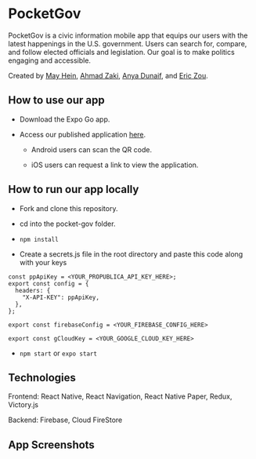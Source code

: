 # PocketGov

PocketGov is a civic information mobile app that equips our users with the latest happenings in the U.S. government. Users can search for, compare, and follow elected officials and legislation. Our goal is to make politics engaging and accessible. 


Created by [May Hein](https://github.com/mayhein), [Ahmad Zaki](https://github.com/AhmadZaki33), [Anya Dunaif](https://github.com/aannyyaa), and [Eric Zou](https://github.com/uoze).

## How to use our app

- Download the Expo Go app.

- Access our published application [here](https://expo.io/@pocketgov/projects/pocketgov).

  - Android users can scan the QR code.

  - iOS users can request a link to view the application.

## How to run our app locally

- Fork and clone this repository.

- cd into the pocket-gov folder.

- `npm install`

- Create a secrets.js file in the root directory and paste this code along with your keys
``` 
const ppApiKey = <YOUR_PROPUBLICA_API_KEY_HERE>;
export const config = {
  headers: {
    "X-API-KEY": ppApiKey,
  },
};

export const firebaseConfig = <YOUR_FIREBASE_CONFIG_HERE>

export const gCloudKey = <YOUR_GOOGLE_CLOUD_KEY_HERE> 
```
- `npm start` or `expo start`

## Technologies

Frontend: React Native, React Navigation, React Native Paper, Redux, Victory.js

Backend: Firebase, Cloud FireStore 

## App Screenshots
